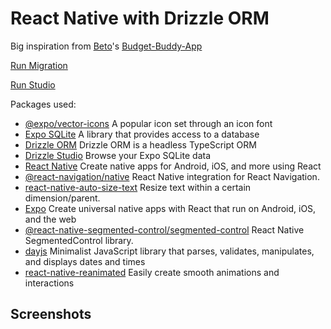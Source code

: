 # React Native with Drizzle ORM

Big inspiration from [Beto](https://github.com/betomoedano)'s [Budget-Buddy-App](https://github.com/betomoedano/Budget-Buddy-App)

[Run Migration](https://orm.drizzle.team/kit-docs/commands)

[Run Studio](https://github.com/drizzle-team/drizzle-studio-expo)

Packages used:
- [@expo/vector-icons](https://docs.expo.dev/guides/icons/) A popular icon set through an icon font
- [Expo SQLite](https://docs.expo.dev/versions/latest/sdk/sqlite-next/) A library that provides access to a database
- [Drizzle ORM](https://orm.drizzle.team/docs/get-started-sqlite#expo-sqlite/) Drizzle ORM is a headless TypeScript ORM
- [Drizzle Studio](https://github.com/drizzle-team/drizzle-studio-expo) Browse your Expo SQLite data
- [React Native](https://reactnative.dev/) Create native apps for Android, iOS, and more using React
- [@react-navigation/native](https://reactnavigation.org/) React Native integration for React Navigation.
- [react-native-auto-size-text](https://github.com/juniorklawa/react-native-auto-size-text/) Resize text within a certain dimension/parent.
- [Expo](https://orm.drizzle.team/docs/get-started-sqlite#expo-sqlite/) Create universal native apps with React that run on Android, iOS, and the web
- [@react-native-segmented-control/segmented-control](https://github.com/react-native-segmented-control/segmented-control/) React Native SegmentedControl library.
- [dayjs](https://orm.drizzle.team/docs/get-started-sqlite#expo-sqlite/) Minimalist JavaScript library that parses, validates, manipulates, and displays dates and times
- [react-native-reanimated](https://docs.swmansion.com/react-native-reanimated/) Easily create smooth animations and interactions


## Screenshots
